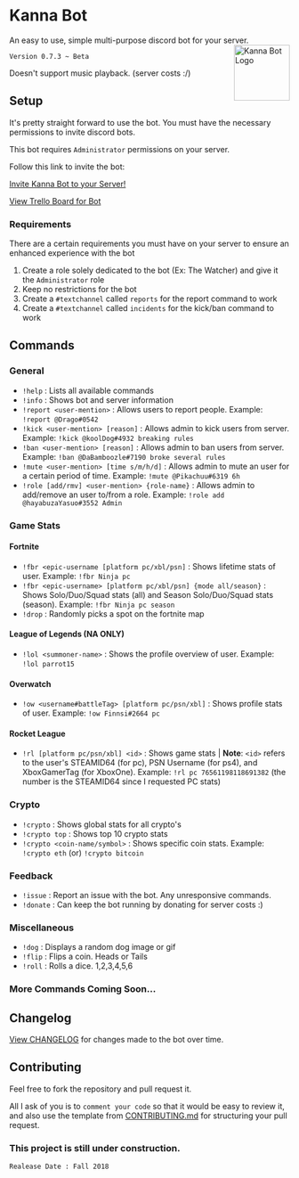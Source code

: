 # Kanna Bot
An easy to use, simple multi-purpose discord bot for your server. 
<img src="https://i.imgur.com/ZOAzsBK.png" alt="Kanna Bot Logo" height = "100px" width = "100px" align="right">

`Version 0.7.3 ~ Beta`

Doesn't support music playback. (server costs :/)

## Setup
It's pretty straight forward to use the bot.
You must have the necessary permissions to invite discord bots.

This bot requires `Administrator` permissions on your server.

Follow this link to invite the bot:

[Invite Kanna Bot to your Server!](https://discordapp.com/api/oauth2/authorize?client_id=450118801816551424&permissions=8&scope=bot) 

[View Trello Board for Bot](https://trello.com/b/m81jUf4o/kanna-bot)

### Requirements
There are a certain requirements you must have on your server to ensure an enhanced experience with the bot
1. Create a role solely dedicated to the bot (Ex: The Watcher) and give it the `Administrator` role
2. Keep no restrictions for the bot
3. Create a `#textchannel` called `reports` for the report command to work
4. Create a `#textchannel` called `incidents` for the kick/ban command to work

## Commands
  ### General
   * `!help` : Lists all available commands
   * `!info` : Shows bot and server information
   * `!report <user-mention>` : Allows users to report people. Example: `!report @Drago#0542` 
   * `!kick <user-mention> [reason]` : Allows admin to kick users from server. Example: `!kick @koolDog#4932 breaking rules`
   * `!ban <user-mention> [reason]` : Allows admin to ban users from server. Example: `!ban @DaBamboozle#7190 broke several rules`
   * `!mute <user-mention> [time s/m/h/d]` : Allows admin to mute an user for a certain period of time. Example: `!mute @Pikachuu#6319 6h`
   * `!role [add/rmv] <user-mention> {role-name}` : Allows admin to add/remove an user to/from a role. Example: `!role add @hayabuzaYasuo#3552 Admin`

  ### Game Stats
  #### Fortnite
   * `!fbr <epic-username [platform pc/xbl/psn]` : Shows lifetime stats of user. Example: `!fbr Ninja pc`
   * `!fbr <epic-username> [platform pc/xbl/psn] {mode all/season}` : Shows Solo/Duo/Squad stats (all) and Season Solo/Duo/Squad stats (season). Example: `!fbr Ninja pc season`
   * `!drop` : Randomly picks a spot on the fortnite map

  #### League of Legends (NA ONLY)
  * `!lol <summoner-name>` : Shows the profile overview of user. Example: `!lol parrot15`
  
  #### Overwatch
  * `!ow <username#battleTag> [platform pc/psn/xbl]` : Shows profile stats of user. Example: `!ow Finnsi#2664 pc`

  #### Rocket League
  * `!rl [platform pc/psn/xbl] <id>` : Shows game stats | **Note**: `<id>` refers to the user's STEAMID64 (for pc), PSN Username (for ps4), and XboxGamerTag (for XboxOne). Example: `!rl pc 76561198118691382` (the number is the STEAMID64 since I requested PC stats)

  ### Crypto
   * `!crypto` : Shows global stats for all crypto's
   * `!crypto top` : Shows top 10 crypto stats
   * `!crypto <coin-name/symbol>` : Shows specific coin stats. Example: `!crypto eth` (or) `!crypto bitcoin`

  ### Feedback
   * `!issue` : Report an issue with the bot. Any unresponsive commands.
   * `!donate` : Can keep the bot running by donating for server costs :)
   
  ### Miscellaneous
   * `!dog` : Displays a random dog image or gif
   * `!flip` : Flips a coin. Heads or Tails
   * `!roll` : Rolls a dice. 1,2,3,4,5,6  

  ### More Commands Coming Soon...

## Changelog
  [View CHANGELOG](CHANGELOG.md) for changes made to the bot over time.

## Contributing
 Feel free to fork the repository and pull request it. 
 
 All I ask of you is to `comment your code` so that it would be easy to review it, and also use the template from [CONTRIBUTING.md](CONTRIBUTING.md) for structuring your pull request.
  
### This project is still under construction. 
`Realease Date : Fall 2018`
